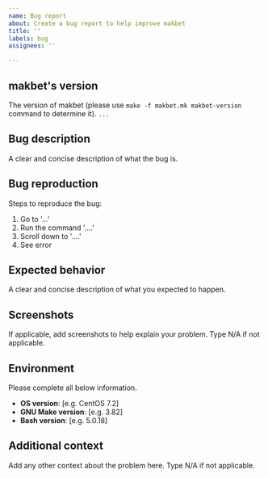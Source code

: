 ```yaml
---
name: Bug report
about: Create a bug report to help improve makbet
title: ''
labels: bug
assignees: ''

---
```


## **makbet's version**
The version of makbet (please use ``make -f makbet.mk makbet-version`` command
to determine it).
`` ... ``

## **Bug description**
A clear and concise description of what the bug is.

## **Bug reproduction**
Steps to reproduce the bug:
1. Go to '...'
2. Run the command '....'
3. Scroll down to '....'
4. See error

## **Expected behavior**
A clear and concise description of what you expected to happen.

## **Screenshots**
If applicable, add screenshots to help explain your problem.  Type N/A if not applicable.

## **Environment**
Please complete all below information.
- **OS version**: [e.g. CentOS 7.2]
- **GNU Make version**: [e.g. 3.82]
- **Bash version**: [e.g. 5.0.18]

## **Additional context**
Add any other context about the problem here.  Type N/A if not applicable.
